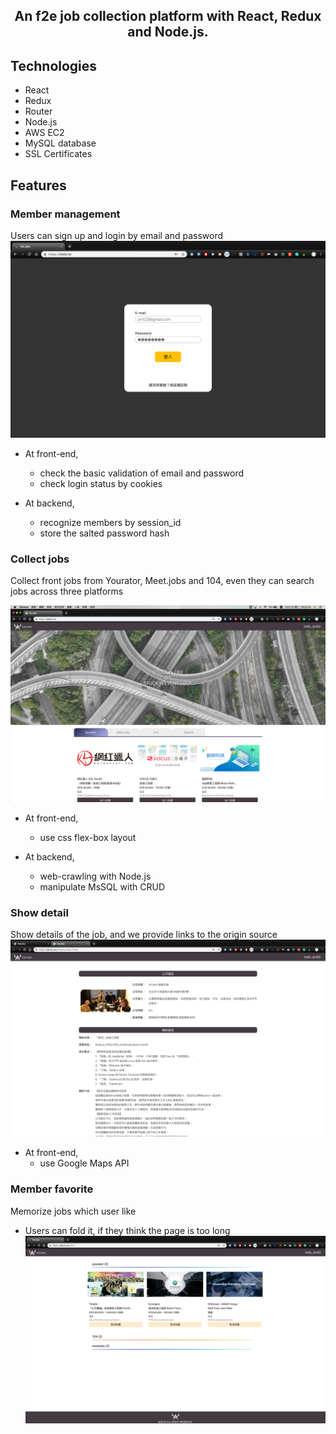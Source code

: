 ## <center>An f2e job collection platform with React, Redux and Node.js.</center>



## Technologies
- React
- Redux
- Router
- Node.js
- AWS EC2
- MySQL database
- SSL Certificates

## Features
### Member management
Users can sign up and login by email and password
![image](https://github.com/jim63/project_f2e_job/blob/master/md_photo/login.png?raw=true)

- At front-end, 
  - check the basic validation of email and password
  - check login status by cookies

- At backend, 
  - recognize members by session_id
  - store the salted password hash

### Collect jobs
Collect front jobs from Yourator, Meet.jobs and 104, even they can search jobs across three platforms

![image](https://github.com/jim63/project_f2e_job/blob/master/md_photo/homePage.png?raw=true)

- At front-end,
  - use css flex-box layout

- At backend,
  - web-crawling with Node.js
  - manipulate MsSQL with CRUD

  
### Show detail
Show details of the job, and we provide links to the origin source
![image](https://github.com/jim63/project_f2e_job/blob/master/md_photo/details.png?raw=true)

- At front-end,
	- use Google Maps API 


### Member favorite
Memorize jobs which user like

- Users can fold it, if they think the page is too long
![image](https://github.com/jim63/project_f2e_job/blob/master/md_photo/favorite.png?raw=true)